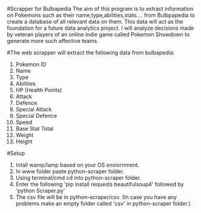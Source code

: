 #Scrapper for Bulbapedia
The aim of this program is to extract information on Pokemons such as their name,type,abilities,stats.... from Bulbpapedia to create a database of all relevant data on them.
This data will act as the foundation for a future data analytics project. I will analyze decisions made by veteran players of an online indie game called Pokemon Showdown to generate more such affective teams.

#The web scrapper will extract the following data from bulbapedia:
1. Pokemon ID
2. Name
3. Type
4. Abilities
5. HP (Health Points)
6. Attack
7. Defence
8. Special Attack
9. Special Defence
10. Speed
11. Base Stat Total
12. Weight
13. Height

#Setup
1. Intall wamp/lamp based on your OS enviornment.
2. In www folder paste python-scraper folder.
3. Using terminal/cmd cd into python-scraper folder.
4. Enter the following 'pip install requests beautifulsoup4' followed by 'python Scraper.py'
5. The csv file will be in python-scraper/csv.
(In case you have any problems make an empty folder called 'csv' in python-scraper folder.)
